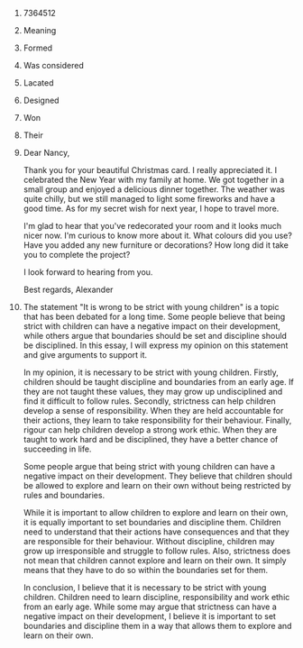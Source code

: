 1. 7364512

19. Meaning
20. Formed
21. Was considered
22. Lacated
23. Designed
24. Won
25. Their

39.
    Dear Nancy,

    Thank you for your beautiful Christmas card. I really appreciated it. I celebrated the New Year with my family at home. We got together in a small group and enjoyed a delicious dinner together. The weather was quite chilly, but we still managed to light some fireworks and have a good time. As for my secret wish for next year, I hope to travel more.

    I'm glad to hear that you've redecorated your room and it looks much nicer now. I'm curious to know more about it. What colours did you use? Have you added any new furniture or decorations? How long did it take you to complete the project?

    I look forward to hearing from you.

    Best regards, Alexander

40.
    The statement "It is wrong to be strict with young children" is a topic that has been debated for a long time. Some people believe that being strict with children can have a negative impact on their development, while others argue that boundaries should be set and discipline should be disciplined. In this essay, I will express my opinion on this statement and give arguments to support it.

    In my opinion, it is necessary to be strict with young children. Firstly, children should be taught discipline and boundaries from an early age. If they are not taught these values, they may grow up undisciplined and find it difficult to follow rules. Secondly, strictness can help children develop a sense of responsibility. When they are held accountable for their actions, they learn to take responsibility for their behaviour. Finally, rigour can help children develop a strong work ethic. When they are taught to work hard and be disciplined, they have a better chance of succeeding in life.

    Some people argue that being strict with young children can have a negative impact on their development. They believe that children should be allowed to explore and learn on their own without being restricted by rules and boundaries.

    While it is important to allow children to explore and learn on their own, it is equally important to set boundaries and discipline them. Children need to understand that their actions have consequences and that they are responsible for their behaviour. Without discipline, children may grow up irresponsible and struggle to follow rules. Also, strictness does not mean that children cannot explore and learn on their own. It simply means that they have to do so within the boundaries set for them.

    In conclusion, I believe that it is necessary to be strict with young children. Children need to learn discipline, responsibility and work ethic from an early age. While some may argue that strictness can have a negative impact on their development, I believe it is important to set boundaries and discipline them in a way that allows them to explore and learn on their own.
